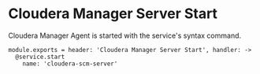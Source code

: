 
# Cloudera Manager Server Start

Cloudera Manager Agent is started with the service's syntax command.

    module.exports = header: 'Cloudera Manager Server Start', handler: ->
      @service.start
        name: 'cloudera-scm-server'
